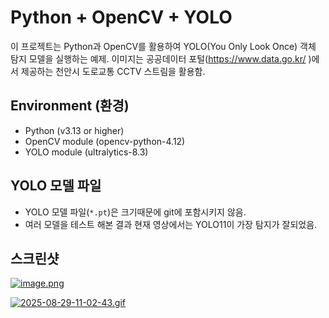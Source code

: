 # Python + OpenCV + YOLO
이 프로젝트는 Python과 OpenCV를 활용하여 YOLO(You Only Look Once) 객체 탐지 모델을 실행하는 예제.
이미지는 공공데이터 포털(https://www.data.go.kr/ )에서 제공하는 천안시 도로교통 CCTV 스트림을 활용함.


## Environment (환경)
- Python (v3.13 or higher)
- OpenCV module (opencv-python-4.12)
- YOLO module (ultralytics-8.3)


## YOLO 모델 파일
- YOLO 모델 파일(`*.pt`)은 크기때문에 git에 포함시키지 않음.
- 여러 모델을 테스트 해본 결과 현재 영상에서는 YOLO11이 가장 탐지가 잘되었음.


## 스크린샷

[![image.png](https://i.postimg.cc/rmchsnMJ/image.png)](https://postimg.cc/wtf5bkty)


[![2025-08-29-11-02-43.gif](https://i.postimg.cc/ZRpC7Hd1/2025-08-29-11-02-43.gif)](https://postimg.cc/0M5krpZf)
